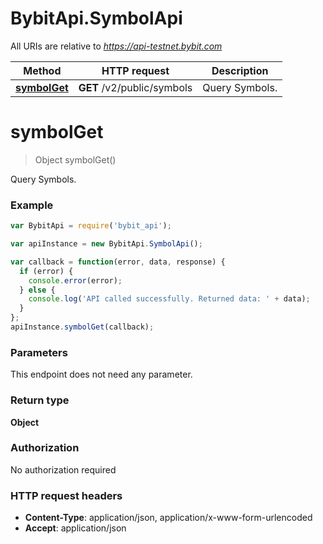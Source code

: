 # BybitApi.SymbolApi

All URIs are relative to *https://api-testnet.bybit.com*

Method | HTTP request | Description
------------- | ------------- | -------------
[**symbolGet**](SymbolApi.md#symbolGet) | **GET** /v2/public/symbols | Query Symbols.


<a name="symbolGet"></a>
# **symbolGet**
> Object symbolGet()

Query Symbols.

### Example
```javascript
var BybitApi = require('bybit_api');

var apiInstance = new BybitApi.SymbolApi();

var callback = function(error, data, response) {
  if (error) {
    console.error(error);
  } else {
    console.log('API called successfully. Returned data: ' + data);
  }
};
apiInstance.symbolGet(callback);
```

### Parameters
This endpoint does not need any parameter.

### Return type

**Object**

### Authorization

No authorization required

### HTTP request headers

 - **Content-Type**: application/json, application/x-www-form-urlencoded
 - **Accept**: application/json

